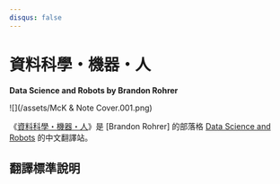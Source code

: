 ```yaml
---
disqus: false
---
```


# 資料科學・機器・人

**Data Science and Robots by Brandon Rohrer**

![](/assets/McK & Note Cover.001.png)



《[資料科學・機器・人](https://brohrer.mcknote.com/)》是 [Brandon Rohrer] 的部落格 [Data Science and Robots](https://brohrer.github.io/blog.html) 的中文翻譯站。

## 翻譯標準說明



